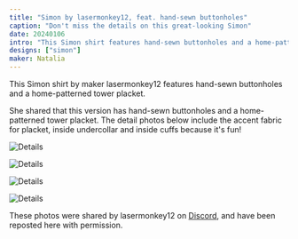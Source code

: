 ```yaml
---
title: "Simon by lasermonkey12, feat. hand-sewn buttonholes"
caption: "Don't miss the details on this great-looking Simon"
date: 20240106
intro: "This Simon shirt features hand-sewn buttonholes and a home-patterned tower placket."
designs: ["simon"]
maker: Natalia
---
```


This Simon shirt by maker lasermonkey12 features hand-sewn buttonholes and a home-patterned tower placket.

She shared that this version has hand-sewn buttonholes and a home-patterned tower placket. The detail photos below include the accent fabric for placket, inside undercollar and inside cuffs because it's fun!

![Details](https://imagedelivery.net/ouSuR9yY1bHt-fuAokSA5Q/showcase-simon-by-lasermonkey12-feat-hand-sewn-buttonholes-2/public "Details")

![Details](https://imagedelivery.net/ouSuR9yY1bHt-fuAokSA5Q/showcase-simon-by-lasermonkey12-feat-hand-sewn-buttonholes-3/public "Details")

![Details](https://imagedelivery.net/ouSuR9yY1bHt-fuAokSA5Q/showcase-simon-by-lasermonkey12-feat-hand-sewn-buttonholes-4/public "Details")

![Details](https://imagedelivery.net/ouSuR9yY1bHt-fuAokSA5Q/showcase-simon-by-lasermonkey12-feat-hand-sewn-buttonholes-1/public "Details")

These photos were shared by lasermonkey12 on [Discord](https://discord.freesewing.org/), and have been reposted here with permission.

